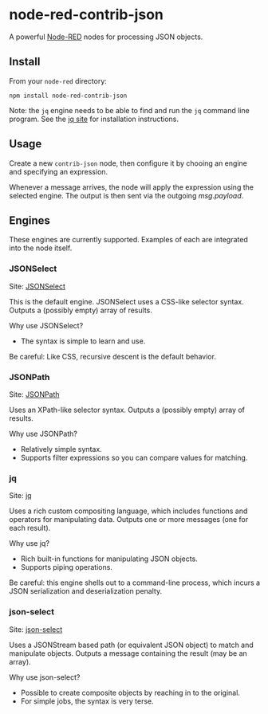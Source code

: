 # node-red-contrib-json

A powerful [Node-RED](http://nodered.org) nodes for processing JSON objects.

## Install

From your `node-red` directory:

`npm install node-red-contrib-json`

Note: the `jq` engine needs to be able to find and run the `jq` command line program.
See the [jq site](http://stedolan.github.io/jq/) for installation instructions.

## Usage

Create a new `contrib-json` node, then configure it by chooing an engine and specifying an expression.

Whenever a message arrives, the node will apply the expression using the selected engine.
The output is then sent via the outgoing *msg.payload*.

## Engines

These engines are currently supported.
Examples of each are integrated into the node itself.

### JSONSelect

Site: [JSONSelect](http://jsonselect.org/)

This is the default engine.
JSONSelect uses a CSS-like selector syntax.
Outputs a (possibly empty) array of results.

Why use JSONSelect?
 * The syntax is simple to learn and use.

Be careful: Like CSS, recursive descent is the default behavior.

### JSONPath

Site: [JSONPath](https://www.npmjs.com/package/JSONPath)

Uses an XPath-like selector syntax.
Outputs a (possibly empty) array of results.

Why use JSONPath?
 * Relatively simple syntax.
 * Supports filter expressions so you can compare values for matching.

### jq

Site: [jq](http://stedolan.github.io/jq/)

Uses a rich custom compositing language, which includes functions and operators for manipulating data.
Outputs one or more messages (one for each result).

Why use jq?
 * Rich built-in functions for manipulating JSON objects.
 * Supports piping operations.

Be careful: this engine shells out to a command-line process, which incurs a JSON serialization and deserialization penalty.

### json-select

Site: [json-select](https://www.npmjs.com/package/json-select)

Uses a JSONStream based path (or equivalent JSON object) to match and manipulate objects.
Outputs a message containing the result (may be an array).

Why use json-select?
 * Possible to create composite objects by reaching in to the original.
 * For simple jobs, the syntax is very terse.
